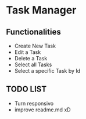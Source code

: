 # Task Manager

## Functionalities
- Create New Task
- Edit a Task
- Delete a Task
- Select all Tasks
- Select a specific Task by Id



## TODO LIST
- Turn responsivo
- improve readme.md xD
